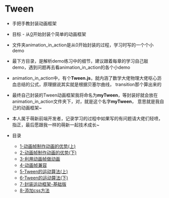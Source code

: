 # Tween

* 手把手教封装动画框架

* 目标 - 从[0](./1-动画帧制作动画的优势(上)/1-动画帧制作动画的优势(上).md)开始封装个简单的动画框架

* 文件夹animation_in_action是从0开始封装的过程，学习时写的一个个小demo

* 最下方目录，是解析demo练习中的细节，建议跟着每章的学习自己敲demo，遇到问题再去看animation_in_action的各个小demo

* animation_in_action中，有个**Tween.js**，就内涵了数学大佬物理大佬呕心沥血总结的公式，原理据说其实就是根据贝塞尔曲线，
    transition那个算出来的
    
* 最终自己封装的Tween动画框架我将命名为**myTween**，等封装好就会放在animation_in_action文件夹下，对，就是这个名字**myTween**，
    意思就是我自己的动画框架~  
    
* 本人属于萌新前端开发者，记录学习的过程中如果写的有问题请大佬们轻喷，指正，最后愿跟我一样的萌新一起技术成长~      

* 目录

    * [1-动画帧制作动画的优势(上)](./1-动画帧制作动画的优势(上)/1-动画帧制作动画的优势(上).md)
    * [2-动画帧制作动画的优势(下)](./2-动画帧制作动画的优势(下)/2-动画帧制作动画的优势(下).md)
    * [3-利用动画帧做动画](./3-利用动画帧做动画/3-利用动画帧做动画.md)
    * [4-动画帧兼容](./4-动画帧兼容/4-动画帧兼容.md)
    * [5-Tween的运动算法(上)](./5-Tween的运动算法(上)/5-Tween的运动算法(上).md)
    * [6-Tween的运动算法(下)](./6-Tween的运动算法(下)/6-Tween的运动算法(下).md)
    * [7-封装运动框架-基础版](./7-封装运动框架-基础版/7-封装运动框架-基础版.md)
    * [8-添加css方法](./8-添加css方法/8-添加css方法.md)